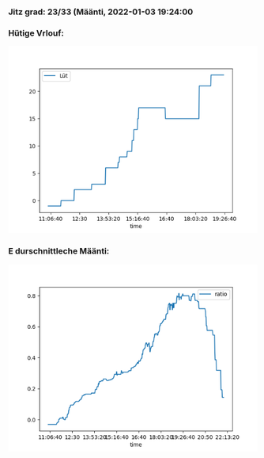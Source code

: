 ### Jitz grad: 23/33 (Määnti, 2022-01-03 19:24:00

### Hütige Vrlouf:
![Graph](Today.png)

### E durschnittleche Määnti:
![Graph](Määnti.png)